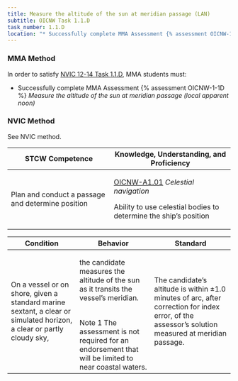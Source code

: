 ```yaml
---
title: Measure the altitude of the sun at meridian passage (LAN)
subtitle: OICNW Task 1.1.D 
task_number: 1.1.D
location: "* Successfully complete MMA Assessment {% assessment OICNW-1-1D %} *Measure the altitude of the sun at meridian passage (local apparent noon)*" 
---
```



### MMA Method

In order to satisfy  [NVIC 12-14  Task  1.1.D]({{site.baseurl}}/assets/images/nvic-12-14.pdf), MMA students must:

* Successfully complete MMA Assessment {% assessment OICNW-1-1D %} *Measure the altitude of the sun at meridian passage (local apparent noon)*


### NVIC Method

<a onclick="togglevisibility('nvic_methods')" >See NVIC method.</a>

<div id='nvic_methods' class='hide'>

<table>
<thead>
<tr>
<th class='forty'> STCW Competence </th>
<th class='sixty'> Knowledge, Understanding, and Proficiency </th>
</tr>
</thead>




<tbody>
<tr><td markdown='1'>

Plan and conduct a passage and determine position

</td><td markdown='1'>

[OICNW-A1.01]({{site.baseurl}}/tables/21.html#OICNW-A1.01) *Celestial navigation*
 
Ability to use celestial bodies to determine the ship’s position

</td></tr>


</tbody>
</table>


<table>
<thead>
<tr><th class='twenty'>  Condition </th><th class='twenty'> Behavior </th><th  class='sixty'>Standard </th></tr>
</thead>
<tbody >



<tr><td markdown='1'>

On a vessel or on shore, given a standard marine sextant, a clear or simulated horizon, a clear or partly cloudy sky,

</td><td markdown='1'>

the candidate measures the altitude of the sun as it transits the vessel’s meridian.

<br>

<div class="tooltip">Note 1
<span class="tooltiptext">
The assessment is not required for an endorsement that will be limited to near coastal waters.
</span>
</div>


</td><td markdown='1'>

The candidate’s altitude is within ±1.0 minutes of arc, after correction for index error, of the assessor’s solution measured at meridian passage.

</td></tr>
</tbody>
</table>
</div>
